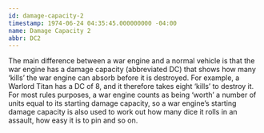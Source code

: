 ```yaml
---
id: damage-capacity-2
timestamp: 1974-06-24 04:35:45.000000000 -04:00
name: Damage Capacity 2
abbr: DC2
---
```

<p>The main difference between a war engine and a normal vehicle is that the war engine has a damage capacity (abbreviated DC) that shows how many &lsquo;kills&rsquo; the war engine can absorb before it is destroyed. For example, a Warlord Titan has a DC of 8, and it therefore takes eight &lsquo;kills&rsquo; to destroy it. For most rules purposes, a war engine counts as being &lsquo;worth&rsquo; a number of units equal to its starting damage capacity, so a war engine&rsquo;s starting damage capacity is also used to work out how many dice it rolls in an assault, how easy it is to pin and so on.</p>